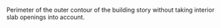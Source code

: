 Perimeter of the outer contour of the building story without taking interior slab openings into account.